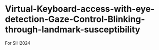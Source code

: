 # Virtual-Keyboard-access-with-eye-detection-Gaze-Control-Blinking-through-landmark-susceptibility
For SIH2024
